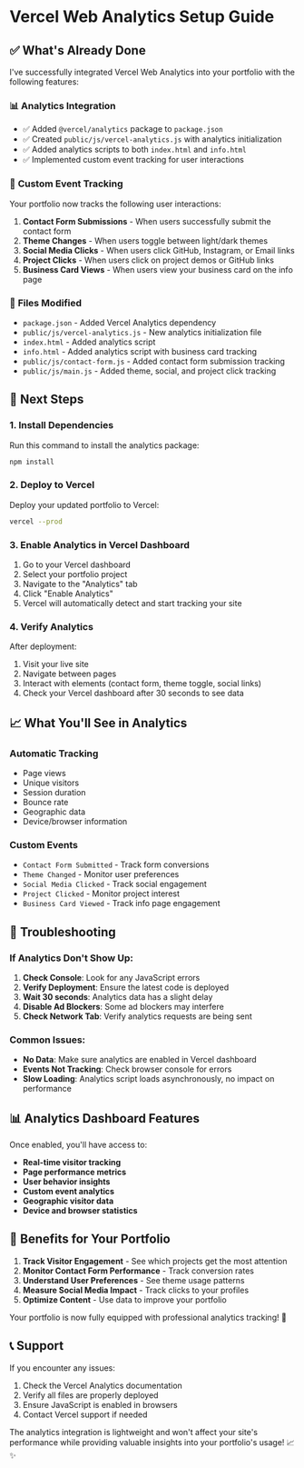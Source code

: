# Vercel Web Analytics Setup Guide

## ✅ What's Already Done

I've successfully integrated Vercel Web Analytics into your portfolio with the following features:

### 📊 **Analytics Integration**
- ✅ Added `@vercel/analytics` package to `package.json`
- ✅ Created `public/js/vercel-analytics.js` with analytics initialization
- ✅ Added analytics scripts to both `index.html` and `info.html`
- ✅ Implemented custom event tracking for user interactions

### 🎯 **Custom Event Tracking**
Your portfolio now tracks the following user interactions:

1. **Contact Form Submissions** - When users successfully submit the contact form
2. **Theme Changes** - When users toggle between light/dark themes
3. **Social Media Clicks** - When users click GitHub, Instagram, or Email links
4. **Project Clicks** - When users click on project demos or GitHub links
5. **Business Card Views** - When users view your business card on the info page

### 📁 **Files Modified**
- `package.json` - Added Vercel Analytics dependency
- `public/js/vercel-analytics.js` - New analytics initialization file
- `index.html` - Added analytics script
- `info.html` - Added analytics script with business card tracking
- `public/js/contact-form.js` - Added contact form submission tracking
- `public/js/main.js` - Added theme, social, and project click tracking

## 🚀 **Next Steps**

### 1. Install Dependencies
Run this command to install the analytics package:
```bash
npm install
```

### 2. Deploy to Vercel
Deploy your updated portfolio to Vercel:
```bash
vercel --prod
```

### 3. Enable Analytics in Vercel Dashboard
1. Go to your Vercel dashboard
2. Select your portfolio project
3. Navigate to the "Analytics" tab
4. Click "Enable Analytics"
5. Vercel will automatically detect and start tracking your site

### 4. Verify Analytics
After deployment:
1. Visit your live site
2. Navigate between pages
3. Interact with elements (contact form, theme toggle, social links)
4. Check your Vercel dashboard after 30 seconds to see data

## 📈 **What You'll See in Analytics**

### **Automatic Tracking**
- Page views
- Unique visitors
- Session duration
- Bounce rate
- Geographic data
- Device/browser information

### **Custom Events**
- `Contact Form Submitted` - Track form conversions
- `Theme Changed` - Monitor user preferences
- `Social Media Clicked` - Track social engagement
- `Project Clicked` - Monitor project interest
- `Business Card Viewed` - Track info page engagement

## 🔧 **Troubleshooting**

### If Analytics Don't Show Up:
1. **Check Console**: Look for any JavaScript errors
2. **Verify Deployment**: Ensure the latest code is deployed
3. **Wait 30 seconds**: Analytics data has a slight delay
4. **Disable Ad Blockers**: Some ad blockers may interfere
5. **Check Network Tab**: Verify analytics requests are being sent

### Common Issues:
- **No Data**: Make sure analytics are enabled in Vercel dashboard
- **Events Not Tracking**: Check browser console for errors
- **Slow Loading**: Analytics script loads asynchronously, no impact on performance

## 📊 **Analytics Dashboard Features**

Once enabled, you'll have access to:
- **Real-time visitor tracking**
- **Page performance metrics**
- **User behavior insights**
- **Custom event analytics**
- **Geographic visitor data**
- **Device and browser statistics**

## 🎯 **Benefits for Your Portfolio**

1. **Track Visitor Engagement** - See which projects get the most attention
2. **Monitor Contact Form Performance** - Track conversion rates
3. **Understand User Preferences** - See theme usage patterns
4. **Measure Social Media Impact** - Track clicks to your profiles
5. **Optimize Content** - Use data to improve your portfolio

Your portfolio is now fully equipped with professional analytics tracking! 🎉

## 📞 **Support**

If you encounter any issues:
1. Check the Vercel Analytics documentation
2. Verify all files are properly deployed
3. Ensure JavaScript is enabled in browsers
4. Contact Vercel support if needed

The analytics integration is lightweight and won't affect your site's performance while providing valuable insights into your portfolio's usage! 📈✨